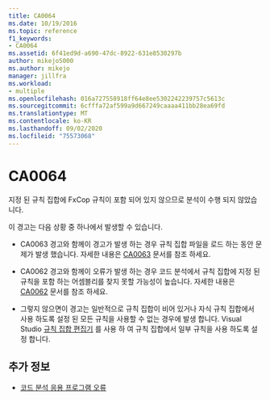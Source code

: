 ```yaml
---
title: CA0064
ms.date: 10/19/2016
ms.topic: reference
f1_keywords:
- CA0064
ms.assetid: 6f41ed9d-a690-47dc-8922-631e8530297b
author: mikejo5000
ms.author: mikejo
manager: jillfra
ms.workload:
- multiple
ms.openlocfilehash: 016a727558918ff64e8ee5302242239757c5613c
ms.sourcegitcommit: 6cfffa72af599a9d667249caaaa411bb28ea69fd
ms.translationtype: MT
ms.contentlocale: ko-KR
ms.lasthandoff: 09/02/2020
ms.locfileid: "75573068"
---
```

# <a name="ca0064"></a>CA0064

지정 된 규칙 집합에 FxCop 규칙이 포함 되어 있지 않으므로 분석이 수행 되지 않았습니다.

이 경고는 다음 상황 중 하나에서 발생할 수 있습니다.

- CA0063 경고와 함께이 경고가 발생 하는 경우 규칙 집합 파일을 로드 하는 동안 문제가 발생 했습니다. 자세한 내용은 [CA0063](ca0063.md) 문서를 참조 하세요.

- CA0062 경고와 함께이 오류가 발생 하는 경우 코드 분석에서 규칙 집합에 지정 된 규칙을 포함 하는 어셈블리를 찾지 못할 가능성이 높습니다. 자세한 내용은 [CA0062](ca0062.md) 문서를 참조 하세요.

- 그렇지 않으면이 경고는 일반적으로 규칙 집합이 비어 있거나 자식 규칙 집합에서 사용 하도록 설정 된 모든 규칙을 사용할 수 없는 경우에 발생 합니다. Visual Studio [규칙 집합 편집기](../code-quality/working-in-the-code-analysis-rule-set-editor.md) 를 사용 하 여 규칙 집합에서 일부 규칙을 사용 하도록 설정 합니다.

## <a name="see-also"></a>추가 정보

- [코드 분석 응용 프로그램 오류](../code-quality/code-analysis-application-errors.md)
